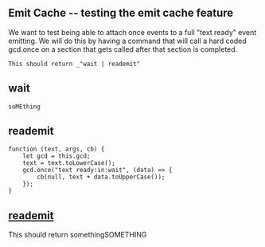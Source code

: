 Emit Cache -- testing the emit cache feature
---
We want to test being able to attach once events to a full "text ready" event
emitting. We will do this by having a command that will call a hard
coded gcd.once on a section that gets called after that section is completed.

    This should return _"wait | reademit"

## wait

    soMEthing

## reademit

    function (text, args, cb) {
        let gcd = this.gcd;
        text = text.toLowerCase();
        gcd.once("text ready:in:wait", (data) => {
            cb(null, text + data.toUpperCase());
        });
    }

[reademit](# "define: async")
---
This should return somethingSOMETHING
